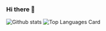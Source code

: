 ### Hi there 👋

![Github stats](https://github-readme-stats.vercel.app/api?username=prashuk&theme=highcontrast&show_icons=true&count_private=true)
![Top Languages Card](https://github-readme-stats.vercel.app/api/top-langs/?username=prashuk)

<!--
**prashuk/prashuk** is a ✨ _special_ ✨ repository because its `README.md` (this file) appears on your GitHub profile.

Here are some ideas to get you started:

- 🔭 I’m currently working on ...
- 🌱 I’m currently learning ...
- 👯 I’m looking to collaborate on ...
- 🤔 I’m looking for help with ...
- 💬 Ask me about ...
- 📫 How to reach me: ...
- 😄 Pronouns: ...
- ⚡ Fun fact: ...
-->
